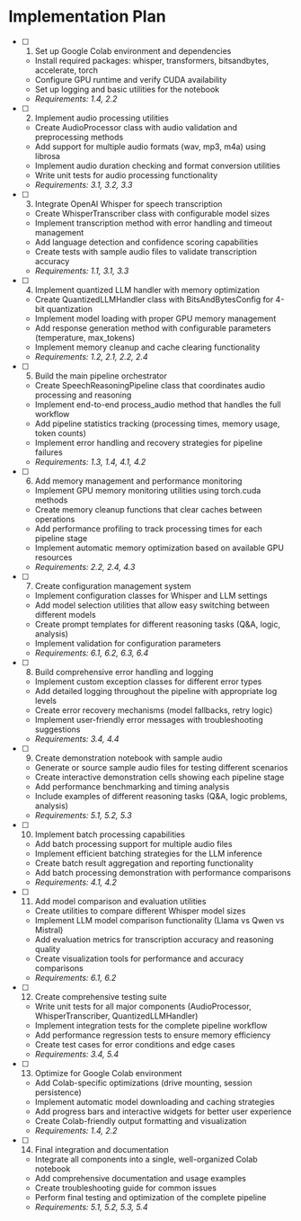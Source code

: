 # Implementation Plan

- [ ] 1. Set up Google Colab environment and dependencies
  - Install required packages: whisper, transformers, bitsandbytes, accelerate, torch
  - Configure GPU runtime and verify CUDA availability
  - Set up logging and basic utilities for the notebook
  - _Requirements: 1.4, 2.2_

- [ ] 2. Implement audio processing utilities
  - Create AudioProcessor class with audio validation and preprocessing methods
  - Add support for multiple audio formats (wav, mp3, m4a) using librosa
  - Implement audio duration checking and format conversion utilities
  - Write unit tests for audio processing functionality
  - _Requirements: 3.1, 3.2, 3.3_

- [ ] 3. Integrate OpenAI Whisper for speech transcription
  - Create WhisperTranscriber class with configurable model sizes
  - Implement transcription method with error handling and timeout management
  - Add language detection and confidence scoring capabilities
  - Create tests with sample audio files to validate transcription accuracy
  - _Requirements: 1.1, 3.1, 3.3_

- [ ] 4. Implement quantized LLM handler with memory optimization
  - Create QuantizedLLMHandler class with BitsAndBytesConfig for 4-bit quantization
  - Implement model loading with proper GPU memory management
  - Add response generation method with configurable parameters (temperature, max_tokens)
  - Implement memory cleanup and cache clearing functionality
  - _Requirements: 1.2, 2.1, 2.2, 2.4_

- [ ] 5. Build the main pipeline orchestrator
  - Create SpeechReasoningPipeline class that coordinates audio processing and reasoning
  - Implement end-to-end process_audio method that handles the full workflow
  - Add pipeline statistics tracking (processing times, memory usage, token counts)
  - Implement error handling and recovery strategies for pipeline failures
  - _Requirements: 1.3, 1.4, 4.1, 4.2_

- [ ] 6. Add memory management and performance monitoring
  - Implement GPU memory monitoring utilities using torch.cuda methods
  - Create memory cleanup functions that clear caches between operations
  - Add performance profiling to track processing times for each pipeline stage
  - Implement automatic memory optimization based on available GPU resources
  - _Requirements: 2.2, 2.4, 4.3_

- [ ] 7. Create configuration management system
  - Implement configuration classes for Whisper and LLM settings
  - Add model selection utilities that allow easy switching between different models
  - Create prompt templates for different reasoning tasks (Q&A, logic, analysis)
  - Implement validation for configuration parameters
  - _Requirements: 6.1, 6.2, 6.3, 6.4_

- [ ] 8. Build comprehensive error handling and logging
  - Implement custom exception classes for different error types
  - Add detailed logging throughout the pipeline with appropriate log levels
  - Create error recovery mechanisms (model fallbacks, retry logic)
  - Implement user-friendly error messages with troubleshooting suggestions
  - _Requirements: 3.4, 4.4_

- [ ] 9. Create demonstration notebook with sample audio
  - Generate or source sample audio files for testing different scenarios
  - Create interactive demonstration cells showing each pipeline stage
  - Add performance benchmarking and timing analysis
  - Include examples of different reasoning tasks (Q&A, logic problems, analysis)
  - _Requirements: 5.1, 5.2, 5.3_

- [ ] 10. Implement batch processing capabilities
  - Add batch processing support for multiple audio files
  - Implement efficient batching strategies for the LLM inference
  - Create batch result aggregation and reporting functionality
  - Add batch processing demonstration with performance comparisons
  - _Requirements: 4.1, 4.2_

- [ ] 11. Add model comparison and evaluation utilities
  - Create utilities to compare different Whisper model sizes
  - Implement LLM model comparison functionality (Llama vs Qwen vs Mistral)
  - Add evaluation metrics for transcription accuracy and reasoning quality
  - Create visualization tools for performance and accuracy comparisons
  - _Requirements: 6.1, 6.2_

- [ ] 12. Create comprehensive testing suite
  - Write unit tests for all major components (AudioProcessor, WhisperTranscriber, QuantizedLLMHandler)
  - Implement integration tests for the complete pipeline workflow
  - Add performance regression tests to ensure memory efficiency
  - Create test cases for error conditions and edge cases
  - _Requirements: 3.4, 5.4_

- [ ] 13. Optimize for Google Colab environment
  - Add Colab-specific optimizations (drive mounting, session persistence)
  - Implement automatic model downloading and caching strategies
  - Add progress bars and interactive widgets for better user experience
  - Create Colab-friendly output formatting and visualization
  - _Requirements: 1.4, 2.2_

- [ ] 14. Final integration and documentation
  - Integrate all components into a single, well-organized Colab notebook
  - Add comprehensive documentation and usage examples
  - Create troubleshooting guide for common issues
  - Perform final testing and optimization of the complete pipeline
  - _Requirements: 5.1, 5.2, 5.3, 5.4_